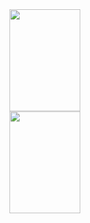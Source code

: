 <div>
  <img height="180em" width="50%" src="https://github-readme-stats.vercel.app/api?username=FelipeRotermel&hide=prs,issues&show_icons=true&theme=radical" />
  <img height="180em" width="50%" src="https://github-readme-stats.vercel.app/api/top-langs/?username=FelipeRotermel&layout=compact&langs_count=7&theme=radical"" />
</div>
  
